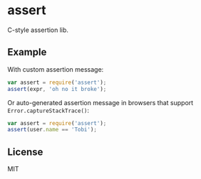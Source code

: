
# assert

  C-style assertion lib.

## Example

  With custom assertion message:

```js
var assert = require('assert');
assert(expr, 'oh no it broke');
```

  Or auto-generated assertion message in
  browsers that support `Error.captureStackTrace()`:

```js
var assert = require('assert');
assert(user.name == 'Tobi');
```

## License

  MIT